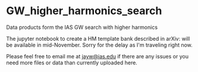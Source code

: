 # GW_higher_harmonics_search
Data products form the IAS GW search with higher harmonics

The jupyter notebook to create a HM template bank described in arXiv:
will be available in mid-November. Sorry for the delay as I'm traveling right now.

Please feel free to email me at jayw@ias.edu if there are any issues or you need
more files or data than currently uploaded here.